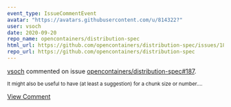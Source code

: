 ```yaml
---
event_type: IssueCommentEvent
avatar: "https://avatars.githubusercontent.com/u/814322?"
user: vsoch
date: 2020-09-20
repo_name: opencontainers/distribution-spec
html_url: https://github.com/opencontainers/distribution-spec/issues/187
repo_url: https://github.com/opencontainers/distribution-spec
---
```


<a href='https://github.com/vsoch' target='_blank'>vsoch</a> commented on issue <a href='https://github.com/opencontainers/distribution-spec/issues/187' target='_blank'>opencontainers/distribution-spec#187</a>.

<small>It might also be useful to have (at least a suggestion) for a chunk size or number....</small>

<a href='https://github.com/opencontainers/distribution-spec/issues/187' target='_blank'>View Comment</a>